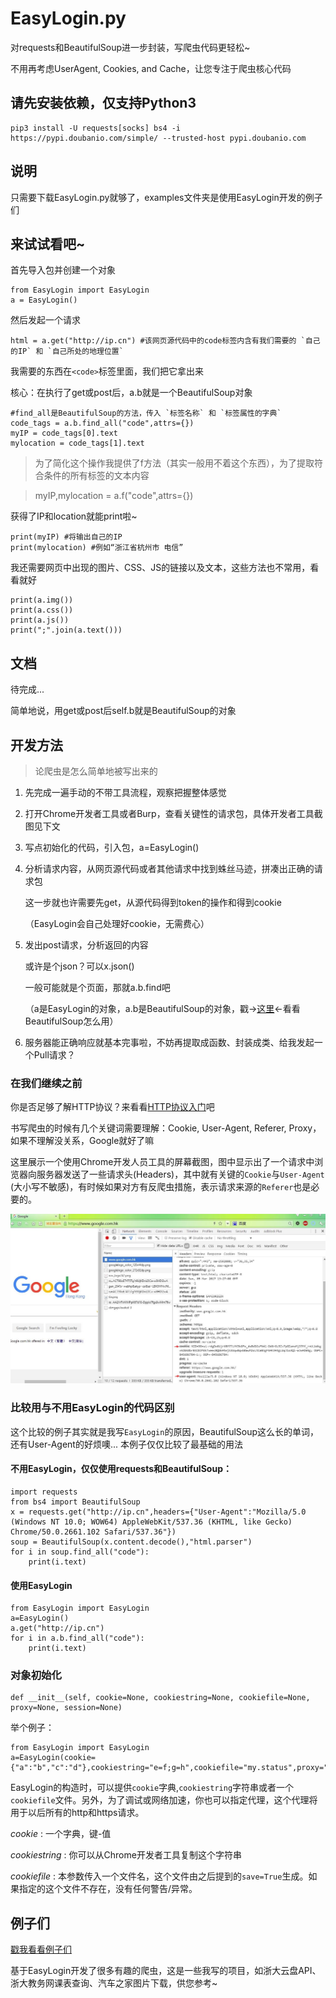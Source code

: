 # EasyLogin.py

对requests和BeautifulSoup进一步封装，写爬虫代码更轻松~

不用再考虑UserAgent, Cookies, and Cache，让您专注于爬虫核心代码

## 请先安装依赖，仅支持Python3

    pip3 install -U requests[socks] bs4 -i https://pypi.doubanio.com/simple/ --trusted-host pypi.doubanio.com
    
## 说明

只需要下载EasyLogin.py就够了，examples文件夹是使用EasyLogin开发的例子们

## 来试试看吧~

首先导入包并创建一个对象

    from EasyLogin import EasyLogin
    a = EasyLogin()
    
然后发起一个请求

    html = a.get("http://ip.cn") #该网页源代码中的code标签内含有我们需要的 `自己的IP` 和 `自己所处的地理位置`

我需要的东西在`<code>`标签里面，我们把它拿出来

核心：在执行了get或post后，a.b就是一个BeautifulSoup对象

    #find_all是BeautifulSoup的方法，传入 `标签名称` 和 `标签属性的字典`
    code_tags = a.b.find_all("code",attrs={}) 
    myIP = code_tags[0].text
    mylocation = code_tags[1].text

> 为了简化这个操作我提供了f方法（其实一般用不着这个东西），为了提取符合条件的所有标签的文本内容

>    myIP,mylocation = a.f("code",attrs={})

获得了IP和location就能print啦~

    print(myIP) #将输出自己的IP
    print(mylocation) #例如“浙江省杭州市 电信”

我还需要网页中出现的图片、CSS、JS的链接以及文本，这些方法也不常用，看看就好

    print(a.img())
    print(a.css())
    print(a.js())
    print(";".join(a.text()))

## 文档

待完成...
    
简单地说，用get或post后self.b就是BeautifulSoup的对象

## 开发方法

> 论爬虫是怎么简单地被写出来的

1. 先完成一遍手动的不带工具流程，观察把握整体感觉

2. 打开Chrome开发者工具或者Burp，查看关键性的请求包，具体开发者工具截图见下文

3. 写点初始化的代码，引入包，a=EasyLogin()

4. 分析请求内容，从网页源代码或者其他请求中找到蛛丝马迹，拼凑出正确的请求包

    这一步就也许需要先get，从源代码得到token的操作和得到cookie
    
    （EasyLogin会自己处理好cookie，无需费心）

5. 发出post请求，分析返回的内容

    或许是个json？可以x.json()
    
    一般可能就是个页面，那就a.b.find吧
    
    （a是EasyLogin的对象，a.b是BeautifulSoup的对象，戳→[这里](http://cuiqingcai.com/1319.html)←看看BeautifulSoup怎么用）

6. 服务器能正确响应就基本完事啦，不妨再提取成函数、封装成类、给我发起一个Pull请求？

### 在我们继续之前

你是否足够了解HTTP协议？来看看[HTTP协议入门](http://www.ruanyifeng.com/blog/2016/08/http.html)吧

书写爬虫的时候有几个关键词需要理解：Cookie, User-Agent, Referer, Proxy，如果不理解没关系，Google就好了嘛

这里展示一个使用Chrome开发人员工具的屏幕截图，图中显示出了一个请求中浏览器向服务器发送了一些请求头(Headers)，其中就有关键的`Cookie`与`User-Agent` (大小写不敏感)，有时候如果对方有反爬虫措施，表示请求来源的`Referer`也是必要的。

![](img/chrome.jpg)

### 比较用与不用EasyLogin的代码区别

这个比较的例子其实就是我写`EasyLogin`的原因，BeautifulSoup这么长的单词，还有User-Agent的好烦噢... 本例子仅仅比较了最基础的用法

#### 不用EasyLogin，仅仅使用requests和BeautifulSoup：

```
import requests
from bs4 import BeautifulSoup
x = requests.get("http://ip.cn",headers={"User-Agent":"Mozilla/5.0 (Windows NT 10.0; WOW64) AppleWebKit/537.36 (KHTML, like Gecko) Chrome/50.0.2661.102 Safari/537.36"})
soup = BeautifulSoup(x.content.decode(),"html.parser")
for i in soup.find_all("code"):
    print(i.text)
```

#### 使用EasyLogin

```
from EasyLogin import EasyLogin
a=EasyLogin()
a.get("http://ip.cn")
for i in a.b.find_all("code"):
    print(i.text)
```

### 对象初始化

```
def __init__(self, cookie=None, cookiestring=None, cookiefile=None, proxy=None, session=None)
```

举个例子：

```
from EasyLogin import EasyLogin
a=EasyLogin(cookie={"a":"b","c":"d"},cookiestring="e=f;g=h",cookiefile="my.status",proxy="socks5://127.0.0.1:1080")
```

EasyLogin的构造时，可以提供`cookie`字典,`cookiestring`字符串或者一个`cookiefile`文件。另外，为了调试或网络加速，你也可以指定代理，这个代理将用于以后所有的http和https请求。

_cookie_ : 一个字典，键-值

_cookiestring_ : 你可以从Chrome开发者工具复制这个字符串

_cookiefile_ : 本参数传入一个文件名，这个文件由之后提到的`save=True`生成。如果指定的这个文件不存在，没有任何警告/异常。

## 例子们

[戳我看看例子们](examples/) 

基于EasyLogin开发了很多有趣的爬虫，这是一些我写的项目，如浙大云盘API、浙大教务网课表查询、汽车之家图片下载，供您参考~